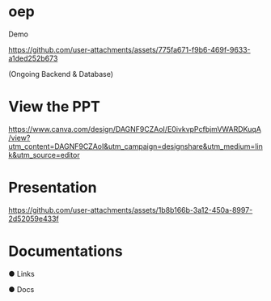 # oep
Demo

https://github.com/user-attachments/assets/775fa671-f9b6-469f-9633-a1ded252b673

(Ongoing Backend & Database)


# View the PPT
https://www.canva.com/design/DAGNF9CZAoI/E0ivkvpPcfbjmVWARDKuqA/view?utm_content=DAGNF9CZAoI&utm_campaign=designshare&utm_medium=link&utm_source=editor

# Presentation
https://github.com/user-attachments/assets/1b8b166b-3a12-450a-8997-2d52059e433f

# Documentations 
● Links


● Docs
